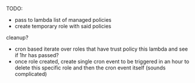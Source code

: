 TODO:

 * pass to lambda list of managed policies
 * create temporary role with said policies

cleanup?

 * cron based iterate over roles that have trust policy this lambda and see if 1hr has passed?
 * once role created, create single cron event to be triggered in an hour to delete this specific role and then the cron event itself (sounds complicated)


